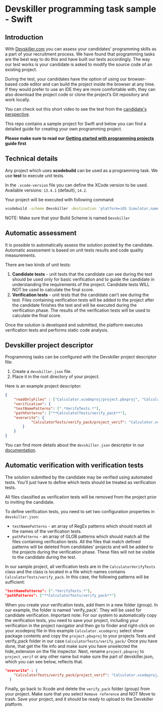 # Devskiller programming task sample - Swift

## Introduction

With [Devskiller.com](https://devskiller.com) you can assess your candidates'
programming skills as a part of your recruitment process. We have found that
programming tasks are the best way to do this and have built our tests
accordingly. The way our test works is your candidate is asked to modify the
source code of an existing project.

During the test, your candidates have the option of using our browser-based
code editor and can build the project inside the browser at any time. If they
would prefer to use an IDE they are more comfortable with, they can also
download the project code or clone the project’s Git repository and work
locally.

You can check out this short video to see the test from the [candidate's
perspective](https://devskiller.zendesk.com/hc/en-us/articles/360019534639-How-the-TalentScore-test-looks-like-from-the-candidate-perspective).

This repo contains a sample project for Swift and below you can
find a detailed guide for creating your own programming project.

**Please make sure to read our [Getting started with programming
projects](https://devskiller.zendesk.com/hc/en-us/articles/360019531059-Getting-started-with-Programming-Tasks) guide first**

## Technical details

Any project which uses **xcodebuild**  can be used as a
programming task. We use **test** to execute unit tests.

In the `.xcode-version` file you can define the XCode version to be used. 
Available versions: `13.4.1` (default), `14.2`.

Your project will be executed with following command:

```sh
xcodebuild -scheme Devskiller -destination 'platform=iOS Simulator,name=iPhone 11 Pro Max' clean test
```
NOTE: Make sure that your Build Scheme is named `Devskiller`

## Automatic assessment

It is possible to automatically assess the solution posted by the candidate.
Automatic assessment is based on unit tests results and code quality
measurements.

There are two kinds of unit tests:

1. **Candidate tests** - unit tests that the candidate can see during the test
should be used only for basic verification and to guide the candidate in
understanding the requirements of the project. Candidate tests WILL NOT be used
to calculate the final score.
2. **Verification tests** - unit tests that the candidate can’t see during the
test. Files containing verification tests will be added to the project after
the candidate finishes the test and will be executed during the verification
phase. The results of the verification tests will be used to calculate the
final score.

Once the solution is developed and submitted, the platform executes
verification tests and performs static code analysis.

## Devskiller project descriptor

Programming tasks can be configured with the Devskiller project descriptor file:

1. Create a `devskiller.json` file.
2. Place it in the root directory of your project.

Here is an example project descriptor:

```json
{
    "readOnlyFiles" : ["Calculator.xcodeproj/project.pbxproj", "Calculator/Info.plist", "Calculator/CalculatorViewController.swift", "Calculator/SupportingFiles/AppDelegate.swift", "Calculator/SupportingFiles/LogoImageView.swift", "Calculator/SupportingFiles/SceneDelegate.swift"],
    "verification": {
    "testNamePatterns": [".*VerifyTests.*"],
    "pathPatterns": ["**CalculatorTests/verify_pack**"],
    "overwrite": {
            "CalculatorTests/verify_pack/project_verif": "Calculator.xcodeproj/project.pbxproj"
        }
    }
}
```

You can find more details about the `devskiller.json` descriptor in our
[documentation](https://devskiller.zendesk.com/hc/en-us/articles/360019530419-Programming-task-project-descriptor).

## Automatic verification with verification tests

The solution submitted by the candidate may be verified using automated tests.
You’ll just have to define which tests should be treated as verification tests.

All files classified as verification tests will be removed from the project
prior to inviting the candidate.

To define verification tests, you need to set two configuration properties in
`devskiller.json`:

- `testNamePatterns` - an array of RegEx patterns which should match all the
names of the verification tests.
- `pathPatterns` - an array of GLOB patterns which should match all the files
containing verification tests. All the files that match defined patterns will
be deleted from candidates' projects and will be added to the projects during
the verification phase. These files will not be visible to the candidate during
the test.

In our sample project, all verification tests are in the `CalculatorVerifyTests`
class and the class is located in a file which names contains `CalculatorTests/verify_pack`. In
this case, the following patterns will be sufficient:

```json
"testNamePatterns": [".*VerifyTests.*"],
"pathPatterns": ["**CalculatorTests/verify_pack**"]
```
When you create your verification tests, add them in a new folder (group). In our example, the folder is named 'verify_pack'. They will be used for candidate verification.
Important note: For our system to automatically copy the verification tests, you need to save your project, including your verification in the project navigator and then go to finder and right-click on your xcodeproj file in this example `Calculator.xcodeproj` select show package contents and copy the `project.pbxproj` to your projects Tests and verify_pack folder in our case `CalculatorTests/verify_pack/`
Once you have done, that get the file info and make sure you have unselected the hide_extension on the file inspector. Next, rename `project.pbxproj` to `project_verif` or any other name but make sure the part of devskiller.json, which you can see below, reflects that.

```json
"overwrite" : {
    "CalculatorTests/verify_pack/project_verif": "Calculator.xcodeproj/project.pbxproj"
  }
```
Finally, go back to Xcode and delete the `verify_pack` folder (group) from your project. Make sure that you select `Remove reference` and NOT Move to trash. Save your project, and it should be ready to upload to the Devskiller platform.
